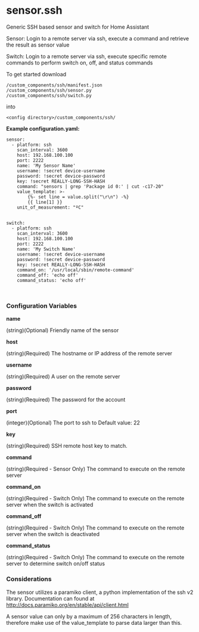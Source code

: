 # sensor.ssh
Generic SSH based sensor and switch for Home Assistant



Sensor:
Login to a remote server via ssh, execute a command and retrieve the result as sensor value

Switch:
Login to a remote server via ssh, execute specific remote commands to perform switch on, off, and status commands


To get started download
```
/custom_components/ssh/manifest.json
/custom_components/ssh/sensor.py
/custom_components/ssh/switch.py
```
into
```
<config directory>/custom_components/ssh/
```

**Example configuration.yaml:**

```yawl
sensor:
  - platform: ssh
    scan_interval: 3600
    host: 192.168.100.100
    port: 2222
    name: 'My Sensor Name'
    username: !secret device-username
    password: !secret device-password
    key: !secret REALLY-LONG-SSH-HASH
    command: "sensors | grep 'Package id 0:' | cut -c17-20"
    value_template: >-
        {%- set line = value.split("\r\n") -%}
        {{ line[1] }}
    unit_of_measurement: "ºC"


switch:
  - platform: ssh
    scan_interval: 3600
    host: 192.168.100.100
    port: 2222
    name: 'My Switch Name'
    username: !secret device-username
    password: !secret device-password
    key: !secret REALLY-LONG-SSH-HASH
    command_on: '/usr/local/sbin/remote-command'
    command_off: 'echo off'
    command_status: 'echo off'



```
### Configuration Variables

**name**

  (string)(Optional) Friendly name of the sensor

**host**

  (string)(Required) The hostname or IP address of the remote server

**username**

  (string)(Required) A user on the remote server
  
**password**

(string)(Required) The password for the account

**port**

  (integer)(Optional) The port to ssh to
  Default value: 22

**key**

  (string)(Required) SSH remote host key to match.
  
**command**

  (string)(Required - Sensor Only) The command to execute on the remote server

**command_on**

  (string)(Required - Switch Only) The command to execute on the remote server when the switch is activated
  
**command_off**

  (string)(Required - Switch Only) The command to execute on the remote server when the switch is deactivated

**command_status**

  (string)(Required - Switch Only) The command to execute on the remote server to determine switch on/off status
  
### Considerations

The sensor utilizes a paramiko client, a python implementation of the ssh v2 library. Documentation can found at http://docs.paramiko.org/en/stable/api/client.html

A sensor value can only by a maximum of 256 characters in length, therefore make use of the value_template to parse data larger than this.

